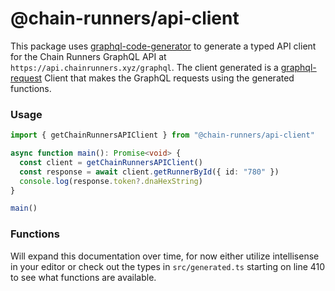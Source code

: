 # @chain-runners/api-client

This package uses [graphql-code-generator](https://github.com/dotansimha/graphql-code-generator) to generate a typed API
client for the Chain Runners GraphQL API at `https://api.chainrunners.xyz/graphql`. The client generated is a
[graphql-request](https://github.com/prisma-labs/graphql-request) Client that makes the GraphQL requests using the
generated functions.

### Usage

```ts
import { getChainRunnersAPIClient } from "@chain-runners/api-client"

async function main(): Promise<void> {
  const client = getChainRunnersAPIClient()
  const response = await client.getRunnerById({ id: "780" })
  console.log(response.token?.dnaHexString)
}

main()
```

### Functions

Will expand this documentation over time, for now either utilize intellisense in your editor or check out the types
in `src/generated.ts` starting on line 410 to see what functions are available. 
